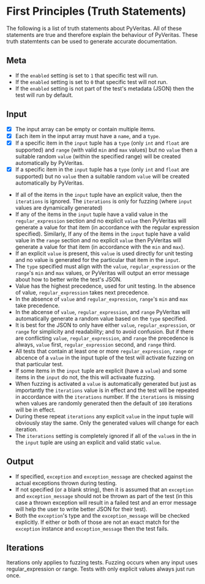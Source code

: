 # First Principles (Truth Statements)

The following is a list of truth statements about PyVeritas. All of these statements are true and therefore explain the behaviour of PyVeritas. These truth statemtents can be used to generate accurate documentation. 

## Meta

- If the `enabled` setting is set to `1` that specific test will run.
- If the `enabled` setting is set to `0` that specific test will not run.
- If the `enabled` setting is not part of the test's metadata (JSON) then the test will run by default. 

## Input

- [x] The input array can be empty or contain multiple items. 
- [x] Each item in the input array must have a `name`, and a `type`.
- [x] If a specific item in the `input` tuple has a `type` (only `int` and `float` are supported) and `range` (with valid `min` and `max` values) but no `value` then a suitable random `value` (within the specified range) will be created automatically by PyVeritas.
- [x] If a specific item in the `input` tuple has a `type` (only `int` and `float` are supported) but no `value` then a suitable random `value` will be created automatically by PyVeritas.
- If all of the items in the `input` tuple have an explicit value, then the `iterations` is ignored. The `iterations` is only for fuzzing (where `input` values are dynamically generated)
- If any of the items in the `input` tuple have a valid value in the `regular_expression` section and no explicit `value` then PyVeritas will generate a value for that item (in accordance with the regular expression specified). Similarly, If any of the items in the `input` tuple have a valid value in the `range` section and no explicit `value` then PyVeritas will generate a value for that item (in accordance with the `min` and `max`).
- If an explicit `value` is present, this `value` is used directly for unit testing and no value is generated for the particular that item in the `input`.
- The `type` specified must align with the `value`, `regular_expression` or the `range`'s `min` and `max` values, or PyVeritas will output an error message about how to better write the test's JSON.
- Value has the highest precedence, used for unit testing. In the absence of value, `regular_expression` takes next precedence.
- In the absence of `value` and `regular_expression`, `range`'s `min` and `max` take precedence.
- In the abcense of `value`, `regular_expression`, and `range` PyVeritas will automatically generate a random value based on the `type` specified.
- It is best for the JSON to only have either `value`, `regular_expression`, or `range` for simplicity and readability; and to avoid confusion. But if there are conflicting `value`, `regular_expression`, and `range` the precedence is always, `value` first, `regular_expression` second, and `range` third.
- All tests that contain at least one or more `regular_expression`, `range` or abcence of a `value` in the input tuple of the test will activate fuzzing on that particular test.
- If some items in the `input` tuple are explicit (have a `value`) and some items in the `input` do not, the this will activaate fuzzing.
- When fuzzing is activated a `value` is automatically generated but just as importantly the `iterations` value is in effect and the test will be repeated in accordance with the `iterations` number. If the `iterations` is missing when values are randomly generated then the default of `100` iterations will be in effect.
- During these repeat `iterations` any explicit `value` in the input tuple will obviously stay the same. Only the generated values will change for each iteration.
- The `iterations` setting is completely ignored if all of the `value`s in the in the `input` tuple are using an explicit and valid static `value`.

## Output

- If specified, `exception` and `exception_message` are checked against the actual exceptions thrown during testing.
- If not specified (or a blank string), then it is assumed that an `exception` and `exception_message` should not be thrown as part of the test (in this case a thrown exception will result in a failed test and an error message will help the user to write better JSON for their test).
- Both the `exception`'s type and the `exception_message` will be checked explicitly. If either or both of those are not an exact match for the `exception` instance and `exception_message` then the test fails.

## Iterations
Iterations only applies to fuzzing tests. 
Fuzzing occurs when any input uses regular_expression or range.
Tests with only explicit values always just run once.